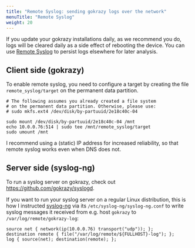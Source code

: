 ```yaml
---
title: "Remote Syslog: sending gokrazy logs over the network"
menuTitle: "Remote Syslog"
weight: 20
---
```


If you update your gokrazy installations daily, as we recommend you do, logs
will be cleared daily as a side effect of rebooting the device. You can use
[Remote Syslog](https://en.wikipedia.org/wiki/Syslog#Network_protocol) to
persist logs elsewhere for later analysis.

## Client side (gokrazy)

To enable remote syslog, you need to configure a target by creating the file
`remote_syslog/target` on the permanent data partition.

```shell
# The following assumes you already created a file system
# on the permanent data partition. Otherwise, please use:
# sudo mkfs.ext4 /dev/disk/by-partuuid/2e18c40c-04

sudo mount /dev/disk/by-partuuid/2e18c40c-04 /mnt
echo 10.0.0.76:514 | sudo tee /mnt/remote_syslog/target
sudo umount /mnt
```

I recommend using a (static) IP address for increased reliability, so that
remote syslog works even when DNS does not.

## Server side (syslog-ng)

To run a syslog server on gokrazy, check out https://github.com/gokrazy/syslogd.

If you want to run your syslog server on a regular Linux distribution, this is
how I instructed [syslog-ng](https://en.wikipedia.org/wiki/Syslog-ng) via its
`/etc/syslog-ng/syslog-ng.conf` to write syslog messages it received from
e.g. host `gokrazy` to `/var/log/remote/gokrazy-log`:

```
source net { network(ip(10.0.0.76) transport("udp")); };
destination remote { file("/var/log/remote/${FULLHOST}-log"); };
log { source(net); destination(remote); };
```
